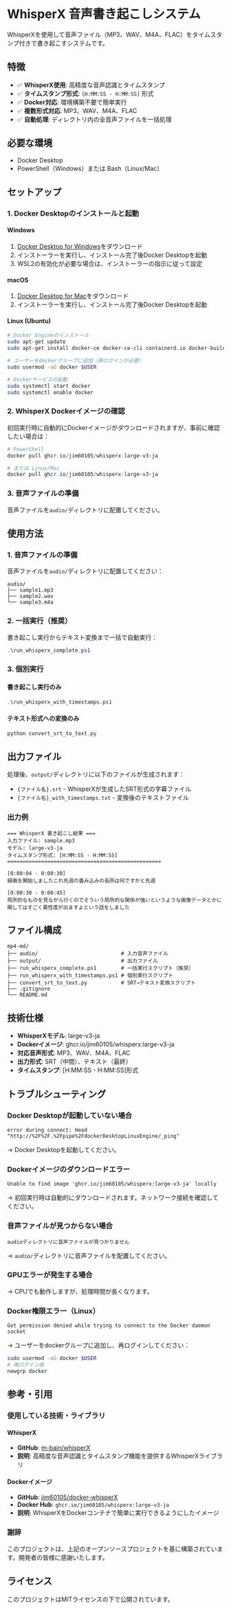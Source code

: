 # WhisperX 音声書き起こしシステム

WhisperXを使用して音声ファイル（MP3、WAV、M4A、FLAC）をタイムスタンプ付きで書き起こすシステムです。

## 特徴

- ✅ **WhisperX使用**: 高精度な音声認識とタイムスタンプ
- ✅ **タイムスタンプ形式**: `[H:MM:SS - H:MM:SS]` 形式
- ✅ **Docker対応**: 環境構築不要で簡単実行
- ✅ **複数形式対応**: MP3、WAV、M4A、FLAC
- ✅ **自動処理**: ディレクトリ内の全音声ファイルを一括処理

## 必要な環境

- Docker Desktop
- PowerShell（Windows）または Bash（Linux/Mac）

## セットアップ

### 1. Docker Desktopのインストールと起動

#### Windows
1. [Docker Desktop for Windows](https://www.docker.com/products/docker-desktop/)をダウンロード
2. インストーラーを実行し、インストール完了後Docker Desktopを起動
3. WSL2の有効化が必要な場合は、インストーラーの指示に従って設定

#### macOS
1. [Docker Desktop for Mac](https://www.docker.com/products/docker-desktop/)をダウンロード
2. インストーラーを実行し、インストール完了後Docker Desktopを起動

#### Linux (Ubuntu)
```bash
# Docker Engineのインストール
sudo apt-get update
sudo apt-get install docker-ce docker-ce-cli containerd.io docker-buildx-plugin docker-compose-plugin

# ユーザーをdockerグループに追加（再ログインが必要）
sudo usermod -aG docker $USER

# Dockerサービスの起動
sudo systemctl start docker
sudo systemctl enable docker
```

### 2. WhisperX Dockerイメージの確認

初回実行時に自動的にDockerイメージがダウンロードされますが、事前に確認したい場合は：

```powershell
# PowerShell
docker pull ghcr.io/jim60105/whisperx:large-v3-ja

# または Linux/Mac
docker pull ghcr.io/jim60105/whisperx:large-v3-ja
```

### 3. 音声ファイルの準備

音声ファイルを`audio/`ディレクトリに配置してください。

## 使用方法

### 1. 音声ファイルの準備

音声ファイルを`audio/`ディレクトリに配置してください：
```
audio/
├── sample1.mp3
├── sample2.wav
└── sample3.m4a
```

### 2. 一括実行（推奨）

書き起こし実行からテキスト変換まで一括で自動実行：

```powershell
.\run_whisperx_complete.ps1
```

### 3. 個別実行

#### 書き起こし実行のみ

```powershell
.\run_whisperx_with_timestamps.ps1
```

#### テキスト形式への変換のみ

```powershell
python convert_srt_to_text.py
```

## 出力ファイル

処理後、`output/`ディレクトリに以下のファイルが生成されます：

- `{ファイル名}.srt` - WhisperXが生成したSRT形式の字幕ファイル
- `{ファイル名}_with_timestamps.txt` - 変換後のテキストファイル

### 出力例

```
=== WhisperX 書き起こし結果 ===
入力ファイル: sample.mp3
モデル: large-v3-ja
タイムスタンプ形式: [H:MM:SS - H:MM:SS]
==================================================

[0:00:04 - 0:00:30]
録画を開始しましたこれ先週の畳み込みの長所は何ですかと先週

[0:00:30 - 0:00:45]
局所的なものを見ながら行くのでそういう局所的な関係が強いというような画像データとかに関してはすごく異性度が出ますよという話をしました
```

## ファイル構成

```
mp4-md/
├── audio/                           # 入力音声ファイル
├── output/                          # 出力ファイル
├── run_whisperx_complete.ps1        # 一括実行スクリプト（推奨）
├── run_whisperx_with_timestamps.ps1 # 個別実行スクリプト
├── convert_srt_to_text.py           # SRT→テキスト変換スクリプト
├── .gitignore
└── README.md
```

## 技術仕様

- **WhisperXモデル**: large-v3-ja
- **Dockerイメージ**: ghcr.io/jim60105/whisperx:large-v3-ja
- **対応音声形式**: MP3、WAV、M4A、FLAC
- **出力形式**: SRT（中間）、テキスト（最終）
- **タイムスタンプ**: [H:MM:SS - H:MM:SS]形式

## トラブルシューティング

### Docker Desktopが起動していない場合
```
error during connect: Head "http://%2F%2F.%2Fpipe%2FdockerDesktopLinuxEngine/_ping"
```
→ Docker Desktopを起動してください。

### Dockerイメージのダウンロードエラー
```
Unable to find image 'ghcr.io/jim60105/whisperx:large-v3-ja' locally
```
→ 初回実行時は自動的にダウンロードされます。ネットワーク接続を確認してください。

### 音声ファイルが見つからない場合
```
audioディレクトリに音声ファイルが見つかりません
```
→ `audio/`ディレクトリに音声ファイルを配置してください。

### GPUエラーが発生する場合
→ CPUでも動作しますが、処理時間が長くなります。

### Docker権限エラー（Linux）
```
Got permission denied while trying to connect to the Docker daemon socket
```
→ ユーザーをdockerグループに追加し、再ログインしてください：
```bash
sudo usermod -aG docker $USER
# 再ログイン後
newgrp docker
```

## 参考・引用

### 使用している技術・ライブラリ

#### WhisperX
- **GitHub**: [m-bain/whisperX](https://github.com/m-bain/whisperX)
- **説明**: 高精度な音声認識とタイムスタンプ機能を提供するWhisperXライブラリ

#### Dockerイメージ
- **GitHub**: [jim60105/docker-whisperX](https://github.com/jim60105/docker-whisperX)
- **Docker Hub**: `ghcr.io/jim60105/whisperx:large-v3-ja`
- **説明**: WhisperXをDockerコンテナで簡単に実行できるようにしたイメージ

### 謝辞
このプロジェクトは、上記のオープンソースプロジェクトを基に構築されています。開発者の皆様に感謝いたします。

## ライセンス

このプロジェクトはMITライセンスの下で公開されています。 